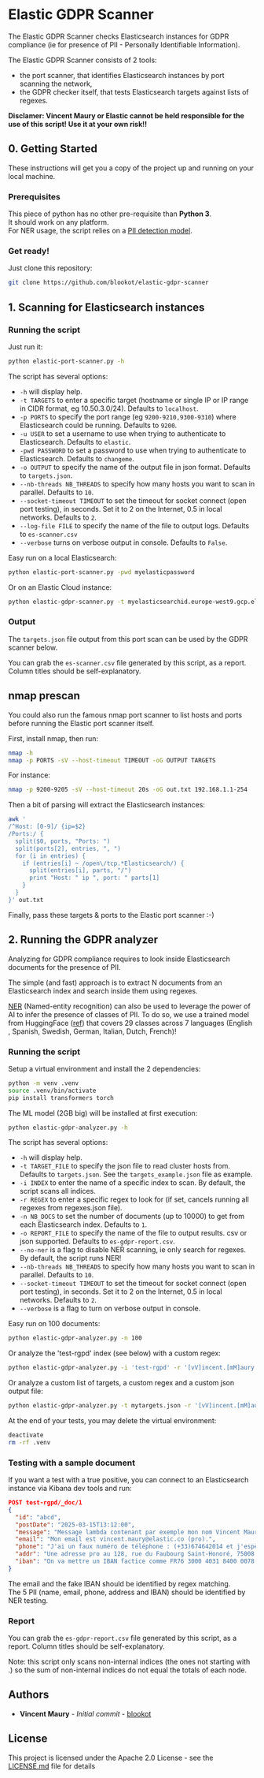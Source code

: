 # Elastic GDPR Scanner

The Elastic GDPR Scanner checks Elasticsearch instances for GDPR compliance (ie for presence of PII - Personally Identifiable Information).

The Elastic GDPR Scanner consists of 2 tools:
* the port scanner, that identifies Elasticsearch instances by port scanning the network,
* the GDPR checker itself, that tests Elasticsearch targets against lists of regexes.


**Disclamer: Vincent Maury or Elastic cannot be held responsible for the use of this script! Use it at your own risk!!**


## 0. Getting Started

These instructions will get you a copy of the project up and running on your local machine.

### Prerequisites

This piece of python has no other pre-requisite than **Python 3**.<br/>
It should work on any platform.<br/>
For NER usage, the script relies on a [PII detection model](https://huggingface.co/betterdataai/PII_DETECTION_MODEL).

### Get ready!

Just clone this repository:
```bash
git clone https://github.com/blookot/elastic-gdpr-scanner
```


## 1. Scanning for Elasticsearch instances


### Running the script

Just run it:

```bash
python elastic-port-scanner.py -h
```


The script has several options:
* `-h` will display help.
* `-t TARGETS` to enter a specific target (hostname or single IP or IP range in CIDR format, eg 10.50.3.0/24). Defaults to `localhost`.
* `-p PORTS` to specify the port range (eg `9200-9210,9300-9310`) where Elasticsearch could be running. Defaults to `9200`.
* `-u USER` to set a username to use when trying to authenticate to Elasticsearch. Defaults to `elastic`.
* `-pwd PASSWORD` to set a password to use when trying to authenticate to Elasticsearch. Defaults to `changeme`.
* `-o OUTPUT` to specify the name of the output file in json format. Defaults to `targets.json`.
* `--nb-threads NB_THREADS` to specify how many hosts you want to scan in parallel. Defaults to `10`.
* `--socket-timeout TIMEOUT` to set the timeout for socket connect (open port testing), in seconds. Set it to 2 on the Internet, 0.5 in local networks. Defaults to `2`.
* `--log-file FILE` to specify the name of the file to output logs. Defaults to `es-scanner.csv`
* `--verbose` turns on verbose output in console. Defaults to `False`.

Easy run on a local Elasticsearch:
```bash
python elastic-port-scanner.py -pwd myelasticpassword
```
Or on an Elastic Cloud instance:
```bash
python elastic-gdpr-scanner.py -t myelasticsearchid.europe-west9.gcp.elastic-cloud.com -p 443 -pwd myelasticpassword
```

### Output

The `targets.json` file output from this port scan can be used by the GDPR scanner below.

You can grab the `es-scanner.csv` file generated by this script, as a report. Column titles should be self-explanatory.

## nmap prescan

You could also run the famous nmap port scanner to list hosts and ports before running the Elastic port scanner itself.

First, install nmap, then run:
```bash
nmap -h
nmap -p PORTS -sV --host-timeout TIMEOUT -oG OUTPUT TARGETS
```

For instance:
```bash
nmap -p 9200-9205 -sV --host-timeout 20s -oG out.txt 192.168.1.1-254
```

Then a bit of parsing will extract the Elasticsearch instances:
```bash
awk '      
/^Host: [0-9]/ {ip=$2}
/Ports:/ {
  split($0, ports, "Ports: ")
  split(ports[2], entries, ", ")
  for (i in entries) {
    if (entries[i] ~ /open\/tcp.*Elasticsearch/) {
      split(entries[i], parts, "/")
      print "Host: " ip ", port: " parts[1]
    }
  }
}' out.txt
```

Finally, pass these targets & ports to the Elastic port scanner :-)


## 2. Running the GDPR analyzer

Analyzing for GDPR compliance requires to look inside Elasticsearch documents for the presence of PII.

The simple (and fast) approach is to extract N documents from an Elasticsearch index and search inside them using regexes.

[NER](https://en.wikipedia.org/wiki/Named-entity_recognition) (Named-entity recognition) can also be used to leverage the power of AI to infer the presence of classes of PII. To do so, we use a trained model from HuggingFace ([ref](https://huggingface.co/betterdataai/PII_DETECTION_MODEL)) that covers 29 classes across 7 languages (English , Spanish, Swedish, German, Italian, Dutch, French)!


### Running the script

Setup a virtual environment and install the 2 dependencies:
```bash
python -m venv .venv
source .venv/bin/activate
pip install transformers torch
```

The ML model (2GB big) will be installed at first execution:
```bash
python elastic-gdpr-analyzer.py -h
```

The script has several options:
* `-h` will display help.
* `-t TARGET_FILE` to specify the json file to read cluster hosts from. Defaults to `targets.json`. See the `targets_example.json` file as example.
* `-i INDEX` to enter the name of a specific index to scan. By default, the script scans all indices.
* `-r REGEX` to enter a specific regex to look for (if set, cancels running all regexes from regexes.json file).
* `-n NB_DOCS` to set the number of documents (up to 10000) to get from each Elasticsearch index. Defaults to `1`.
* `-o REPORT_FILE` to specify the name of the file to output results. csv or json supported. Defaults to `es-gdpr-report.csv`.
* `--no-ner` is a flag to disable NER scanning, ie only search for regexes. By default, the script runs NER!
* `--nb-threads NB_THREADS` to specify how many hosts you want to scan in parallel. Defaults to `10`.
* `--socket-timeout TIMEOUT` to set the timeout for socket connect (open port testing), in seconds. Set it to 2 on the Internet, 0.5 in local networks. Defaults to `2`.
* `--verbose` is a flag to turn on verbose output in console.

Easy run on 100 documents:
```bash
python elastic-gdpr-analyzer.py -n 100
```
Or analyze the 'test-rgpd' index (see below) with a custom regex:
```bash
python elastic-gdpr-analyzer.py -i 'test-rgpd' -r '[vV]incent.[mM]aury'
```
Or analyze a custom list of targets, a custom regex and a custom json output file:
```bash
python elastic-gdpr-analyzer.py -t mytargets.json -r '[vV]incent.[mM]aury' -o gdpr-report.json
```

At the end of your tests, you may delete the virtual environment:
```bash
deactivate
rm -rf .venv
```

### Testing with a sample document

If you want a test with a true positive, you can connect to an Elasticsearch instance via Kibana dev tools and run:

```json
POST test-rgpd/_doc/1
{
  "id": "abcd",
  "postDate": "2025-03-15T13:12:00",
  "message": "Message lambda contenant par exemple mon nom Vincent Maury et celui de Stéphane de Monaco qui ne devraient pas être là.",
  "email": "Mon email est vincent.maury@elastic.co (pro).",
  "phone": "J'ai un faux numéro de téléphone : (+33)674642014 et j'espère qu'il n'est pas utilisé...",
  "addr": "Une adresse pro au 128, rue du Faubourg Saint-Honoré, 75008 Paris.",
  "iban": "On va mettre un IBAN factice comme FR76 3000 4031 8400 0078 7353 152 pour la France."
}
```

The email and the fake IBAN should be identified by regex matching.<br/>
The 5 PII (name, email, phone, address and IBAN) should be identified by NER testing.


### Report

You can grab the `es-gdpr-report.csv` file generated by this script, as a report. Column titles should be self-explanatory.

Note: this script only scans non-internal indices (the ones not starting with .) so the sum of non-internal indices do not equal the totals of each node.



## Authors

* **Vincent Maury** - *Initial commit* - [blookot](https://github.com/blookot)

## License

This project is licensed under the Apache 2.0 License - see the [LICENSE.md](LICENSE.md) file for details

